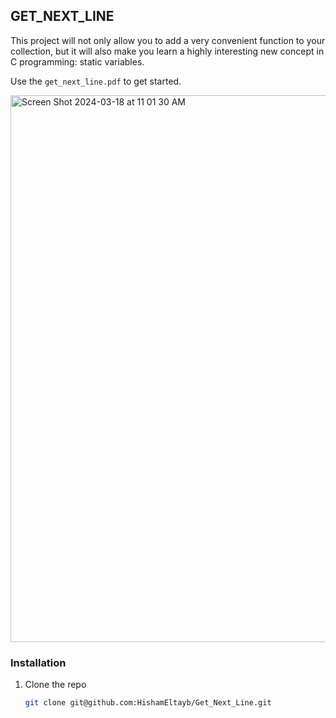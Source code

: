 


<!-- ABOUT THE PROJECT -->
## GET_NEXT_LINE

This project will not only allow you to add a very convenient function to your collection,
but it will also make you learn a highly interesting new concept in C programming: static variables.

Use the `get_next_line.pdf` to get started.




<img width="875" alt="Screen Shot 2024-03-18 at 11 01 30 AM" src="https://github.com/HishamEltayb/Get_Next_Line/assets/138756079/a47b9b1c-9063-4e2c-add6-c1a4703542fd">








### Installation


1. Clone the repo
   ```sh
   git clone git@github.com:HishamEltayb/Get_Next_Line.git
   ```


